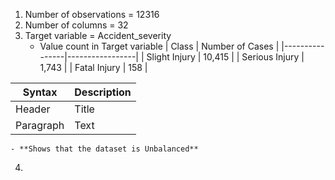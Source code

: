 1. Number of observations = 12316
2. Number of columns = 32
3. Target variable = Accident_severity
    - Value count in Target variable
    | Class          | Number of Cases |
    |----------------|-----------------|
    | Slight Injury  | 10,415          |
    | Serious Injury | 1,743           |
    | Fatal Injury   | 158             |

| Syntax      | Description |
| ----------- | ----------- |
| Header      | Title       |
| Paragraph   | Text        |
    - **Shows that the dataset is Unbalanced**
4. 